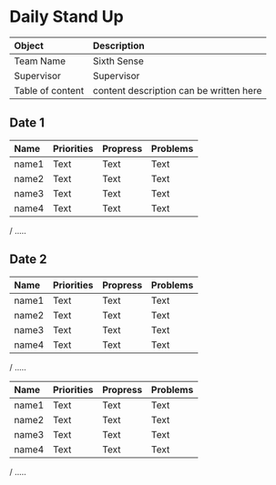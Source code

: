 # Daily Stand Up

| Object      | Description  |
| :---------- | :---         |
| Team Name   | Sixth Sense  |
| Supervisor  | Supervisor   |
| Table of content  | content description can be written here |

## Date 1
| Name        | Priorities  | Propress     | Problems  |
| :---        |    :---     |   :---       | :---      |
| name1       | Text        | Text         | Text      |
| name2       | Text        | Text         | Text      |
| name3       | Text        | Text         | Text      |
| name4       | Text        | Text         | Text      |
/ 
.....

## Date 2
| Name        | Priorities  | Propress     | Problems  |
| :---        |    :---     |   :---       | :---      |
| name1       | Text        | Text         | Text      |
| name2       | Text        | Text         | Text      |
| name3       | Text        | Text         | Text      |
| name4       | Text        | Text         | Text      |
/ 
.....

| Name        | Priorities  | Propress     | Problems  |
| :---        |    :---     |   :---       | :---      |
| name1       | Text        | Text         | Text      |
| name2       | Text        | Text         | Text      |
| name3       | Text        | Text         | Text      |
| name4       | Text        | Text         | Text      |
/ 
.....
